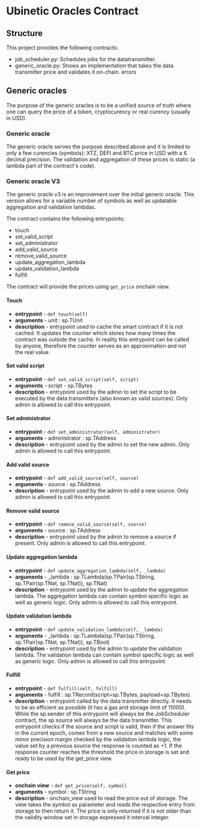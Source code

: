 # Ubinetic Oracles Contract

## Structure

This project provides the following contracts:

- job_scheduler.py: Schedules jobs for the datatransmitter.
- generic_oracle.py: Shows an implementation that takes the data transmitter price and validates it on-chain.
errors 

## Generic oracles
The purpose of the generic oracles is to be a unified source of truth where one can
query the price of a token, cryptocurency or real curency (usually in USD).

### Generic oracle
The generic oracle serves the purpose described above and it is limited to only a few
curencies (symbols): XTZ, DEFI and BTC price in USD with a 6 decimal precision. The
validation and aggregation of these prices is static (a lambda part of the contract's
code).

### Generic oracle V3
The generic oracle v3 is an improvement over the initial generic oracle. This version
allows for a variable number of symbols as well as updatable aggregation and validation
lambdas.

The contract contains the following entrypoints:
- touch
- set_valid_script
- set_administrator
- add_valid_source
- remove_valid_source
- update_aggregation_lambda
- update_validation_lambda
- fulfill

The contract will provide the prices using `get_price` onchain view.

#### Touch
- **entrypoint** - `def touch(self)`
 - **arguments** - unit : sp.TUnit
 - **description** - entrypoint used to cache the smart contract if it is not cached. 
It updates the counter which stores how many times the contract was outside the cache.
In reality this entrypoint can be called by anyone, therefore the counter serves
as an approximation and not the real value.

#### Set valid script
 - **entrypoint** - `def set_valid_script(self, script)`
 - **arguments** - script - sp.TBytes
 - **description** - entrypoint used by the admin to set the script to be executed by the
data transmitters (also known as valid sources). Only admin is allowed to call this entrypoint.

#### Set administrator
 - **entrypoint** - `def set_administrator(self, administrator)`
 - **arguments** - administrator : sp.TAddress
 - **description** - entrypoint used by the admin to set the new admin.
Only admin is allowed to call this entrypoint.

#### Add valid source
 - **entrypoint** - `def add_valid_source(self, source)`
 - **arguments** - source : sp.TAddress 
 - **description** - entrypoint used by the admin to add a new source.
Only admin is allowed to call this entrypoint.

#### Remove valid source
 - **entrypoint** - `def remove_valid_source(self, source)`
 - **arguments** - source : sp.TAddress 
 - **description** - entrypoint used by the admin to remove a source if present.
Only admin is allowed to call this entrypoint.

#### Update aggregation lambda
 - **entrypoint** - `def update_aggregation_lambda(self, _lambda)`
 - **arguments** - _lambda : sp.TLambda(sp.TPair(sp.TString, sp.TPair(sp.TNat, sp.TNat)), sp.TNat)
 - **description** - entrypoint used by the admin to update the aggregation lambda. The aggregation
lambda can contain symbol specific logic as well as generic logic. Only admin is allowed
to call this entrypoint.

#### Update validation lambda
 - **entrypoint** - `def update_validation_lambda(self, _lambda)`
 - **arguments** - _lambda : sp.TLambda(sp.TPair(sp.TString, sp.TPair(sp.TNat, sp.TNat)), sp.TBool)
 - **description** - entrypoint used by the admin to update the validation lambda. The validation 
lambda can contain symbol specific logic as well as generic logic. Only admin is allowed
to call this entrypoint.

#### Fulfill
 - **entrypoint** - `def fulfill(self, fulfill)`
 - **arguments** - fulfill : sp.TRecord(script=sp.TBytes, payload=sp.TBytes)
 - **description** - entrypoint called by the data transmitter directly. It needs to be as efficient
as possible (it has a gas and storage limit of 11000). While the sp.sender of this entrypoint will
always be the JobScheduler contract, the sp.source will always be the data transmitter. This
entrypoint checks if the source and script is valid, then if the answer fits in the current epoch,
comes from a new source and matches with some minor precision margin checked by the validation
lambda logic, the value set by a previous source the response is counted as +1. If the response
counter reaches the threshold the price in storage is set and ready to be used by the get_price view.

#### Get price
 - **onchain view** - `def get_price(self, symbol)`
 - **arguments** - symbol : sp.TString
 - **description** - onchain_view used to read the price out of storage. The view takes the symbol 
as parameter and reads the respective entry from storage to then return it. The price is only 
returned if it is not older than the validity window set in storage expressed it interval integer.

